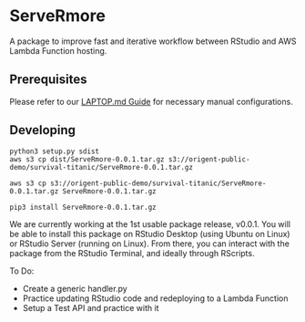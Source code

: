 # ServeRmore

A package to improve fast and iterative workflow between RStudio and AWS Lambda Function hosting.

## Prerequisites

Please refer to our [LAPTOP.md Guide](LAPTOP.md) for necessary manual configurations.

## Developing

```
python3 setup.py sdist
aws s3 cp dist/ServeRmore-0.0.1.tar.gz s3://origent-public-demo/survival-titanic/ServeRmore-0.0.1.tar.gz

aws s3 cp s3://origent-public-demo/survival-titanic/ServeRmore-0.0.1.tar.gz ServeRmore-0.0.1.tar.gz

pip3 install ServeRmore-0.0.1.tar.gz
```

We are currently working at the 1st usable package release, v0.0.1. You will be able to install this package on RStudio Desktop (using Ubuntu on Linux) or RStudio Server (running on Linux).  From there, you can interact with the package from the RStudio Terminal, and ideally through RScripts.

To Do:
* Create a generic handler.py
* Practice updating RStudio code and redeploying to a Lambda Function
* Setup a Test API and practice with it
